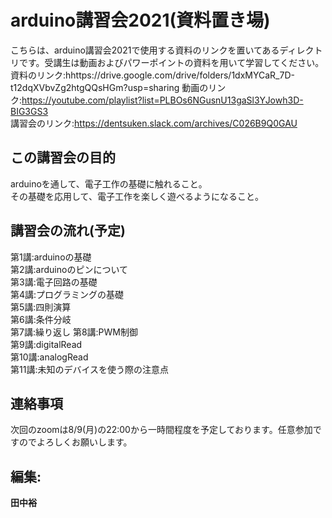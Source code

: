 
# arduino講習会2021(資料置き場) 
こちらは、arduino講習会2021で使用する資料のリンクを置いてあるディレクトリです。受講生は動画およびパワーポイントの資料を用いて学習してください。
資料のリンク:hhttps://drive.google.com/drive/folders/1dxMYCaR_7D-t12dqXVbvZg2htgQQsHGm?usp=sharing
動画のリンク:https://youtube.com/playlist?list=PLBOs6NGusnU13gaSl3YJowh3D-BIG3GS3  
講習会のリンク:https://dentsuken.slack.com/archives/C026B9Q0GAU
  
## この講習会の目的  
arduinoを通して、電子工作の基礎に触れること。  
その基礎を応用して、電子工作を楽しく遊べるようになること。
## 講習会の流れ(予定)
第1講:arduinoの基礎  
第2講:arduinoのピンについて   
第3講:電子回路の基礎   
第4講:プログラミングの基礎  
第5講:四則演算   
第6講:条件分岐  
第7講:繰り返し
第8講:PWM制御  
第9講:digitalRead    
第10講:analogRead  
第11講:未知のデバイスを使う際の注意点
　　
## 連絡事項  
次回のzoomは8/9(月)の22:00から一時間程度を予定しております。任意参加ですのでよろしくお願いします。


## 編集:
**田中裕**  
